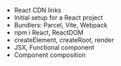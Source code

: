 - React CDN links
- Initial setup for a React project
- Bundlers: Parcel, Vite, Webpack
- npm i React, ReactDOM
- createElement, createRoot, render
- JSX, Functional component
- Component composition
